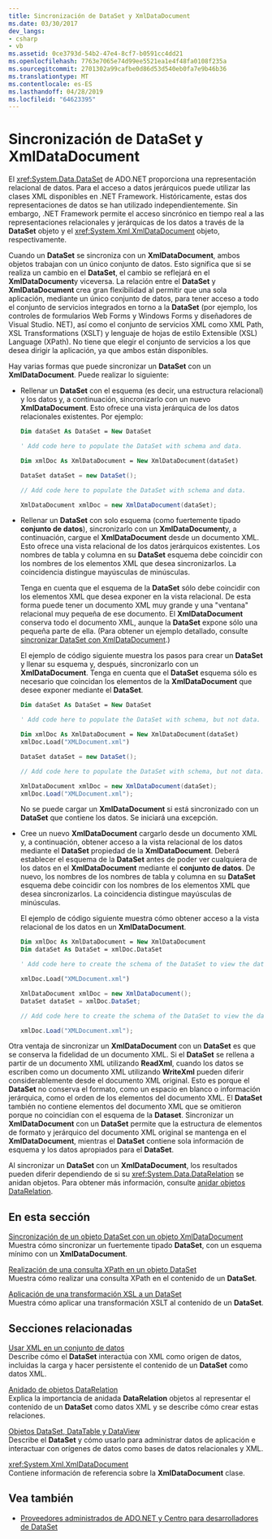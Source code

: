 ```yaml
---
title: Sincronización de DataSet y XmlDataDocument
ms.date: 03/30/2017
dev_langs:
- csharp
- vb
ms.assetid: 0ce3793d-54b2-47e4-8cf7-b0591cc4dd21
ms.openlocfilehash: 7763e7065e74d99ee5521ea1e4f48fa0108f235a
ms.sourcegitcommit: 2701302a99cafbe0d86d53d540eb0fa7e9b46b36
ms.translationtype: MT
ms.contentlocale: es-ES
ms.lasthandoff: 04/28/2019
ms.locfileid: "64623395"
---
```

# <a name="dataset-and-xmldatadocument-synchronization"></a>Sincronización de DataSet y XmlDataDocument
El <xref:System.Data.DataSet> de ADO.NET proporciona una representación relacional de datos. Para el acceso a datos jerárquicos puede utilizar las clases XML disponibles en .NET Framework. Históricamente, estas dos representaciones de datos se han utilizado independientemente. Sin embargo, .NET Framework permite el acceso sincrónico en tiempo real a las representaciones relacionales y jerárquicas de los datos a través de la **DataSet** objeto y el <xref:System.Xml.XmlDataDocument> objeto, respectivamente.  
  
 Cuando un **DataSet** se sincroniza con un **XmlDataDocument**, ambos objetos trabajan con un único conjunto de datos. Esto significa que si se realiza un cambio en el **DataSet**, el cambio se reflejará en el **XmlDataDocument**y viceversa. La relación entre el **DataSet** y **XmlDataDocument** crea gran flexibilidad al permitir que una sola aplicación, mediante un único conjunto de datos, para tener acceso a todo el conjunto de servicios integrados en torno a la **DataSet** (por ejemplo, los controles de formularios Web Forms y Windows Forms y diseñadores de Visual Studio. NET), así como el conjunto de servicios XML como XML Path, XSL Transformations (XSLT) y lenguaje de hojas de estilo Extensible (XSL) Language (XPath). No tiene que elegir el conjunto de servicios a los que desea dirigir la aplicación, ya que ambos están disponibles.  
  
 Hay varias formas que puede sincronizar un **DataSet** con un **XmlDataDocument**. Puede realizar lo siguiente:  
  
- Rellenar un **DataSet** con el esquema (es decir, una estructura relacional) y los datos y, a continuación, sincronizarlo con un nuevo **XmlDataDocument**. Esto ofrece una vista jerárquica de los datos relacionales existentes. Por ejemplo:  
  
    ```vb  
    Dim dataSet As DataSet = New DataSet  
  
    ' Add code here to populate the DataSet with schema and data.  
  
    Dim xmlDoc As XmlDataDocument = New XmlDataDocument(dataSet)  
    ```  
  
    ```csharp  
    DataSet dataSet = new DataSet();  
  
    // Add code here to populate the DataSet with schema and data.  
  
    XmlDataDocument xmlDoc = new XmlDataDocument(dataSet);  
    ```  
  
- Rellenar un **DataSet** con solo esquema (como fuertemente tipado **conjunto de datos**), sincronizarlo con un **XmlDataDocument**y, a continuación, cargue el  **XmlDataDocument** desde un documento XML. Esto ofrece una vista relacional de los datos jerárquicos existentes. Los nombres de tabla y columna en su **DataSet** esquema debe coincidir con los nombres de los elementos XML que desea sincronizarlos. La coincidencia distingue mayúsculas de minúsculas.  
  
     Tenga en cuenta que el esquema de la **DataSet** sólo debe coincidir con los elementos XML que desea exponer en la vista relacional. De esta forma puede tener un documento XML muy grande y una "ventana" relacional muy pequeña de ese documento. El **XmlDataDocument** conserva todo el documento XML, aunque la **DataSet** expone sólo una pequeña parte de ella. (Para obtener un ejemplo detallado, consulte [sincronizar DataSet con XmlDataDocument](../../../../../docs/framework/data/adonet/dataset-datatable-dataview/synchronizing-a-dataset-with-an-xmldatadocument.md).)  
  
     El ejemplo de código siguiente muestra los pasos para crear un **DataSet** y llenar su esquema y, después, sincronizarlo con un **XmlDataDocument**. Tenga en cuenta que el **DataSet** esquema sólo es necesario que coincidan los elementos de la **XmlDataDocument** que desee exponer mediante el **DataSet**.  
  
    ```vb  
    Dim dataSet As DataSet = New DataSet  
  
    ' Add code here to populate the DataSet with schema, but not data.  
  
    Dim xmlDoc As XmlDataDocument = New XmlDataDocument(dataSet)  
    xmlDoc.Load("XMLDocument.xml")  
    ```  
  
    ```csharp  
    DataSet dataSet = new DataSet();  
  
    // Add code here to populate the DataSet with schema, but not data.  
  
    XmlDataDocument xmlDoc = new XmlDataDocument(dataSet);  
    xmlDoc.Load("XMLDocument.xml");  
    ```  
  
     No se puede cargar un **XmlDataDocument** si está sincronizado con un **DataSet** que contiene los datos. Se iniciará una excepción.  
  
- Cree un nuevo **XmlDataDocument** cargarlo desde un documento XML y, a continuación, obtener acceso a la vista relacional de los datos mediante el **DataSet** propiedad de la **XmlDataDocument**. Deberá establecer el esquema de la **DataSet** antes de poder ver cualquiera de los datos en el **XmlDataDocument** mediante el **conjunto de datos**. De nuevo, los nombres de los nombres de tabla y columna en su **DataSet** esquema debe coincidir con los nombres de los elementos XML que desea sincronizarlos. La coincidencia distingue mayúsculas de minúsculas.  
  
     El ejemplo de código siguiente muestra cómo obtener acceso a la vista relacional de los datos en un **XmlDataDocument**.  
  
    ```vb  
    Dim xmlDoc As XmlDataDocument = New XmlDataDocument  
    Dim dataSet As DataSet = xmlDoc.DataSet  
  
    ' Add code here to create the schema of the DataSet to view the data.  
  
    xmlDoc.Load("XMLDocument.xml")  
    ```  
  
    ```csharp  
    XmlDataDocument xmlDoc = new XmlDataDocument();  
    DataSet dataSet = xmlDoc.DataSet;  
  
    // Add code here to create the schema of the DataSet to view the data.  
  
    xmlDoc.Load("XMLDocument.xml");  
    ```  
  
 Otra ventaja de sincronizar un **XmlDataDocument** con un **DataSet** es que se conserva la fidelidad de un documento XML. Si el **DataSet** se rellena a partir de un documento XML utilizando **ReadXml**, cuando los datos se escriben como un documento XML utilizando **WriteXml** pueden diferir considerablemente desde el documento XML original. Esto es porque el **DataSet** no conserva el formato, como un espacio en blanco o información jerárquica, como el orden de los elementos del documento XML. El **DataSet** también no contiene elementos del documento XML que se omitieron porque no coincidían con el esquema de la **Dataset**. Sincronizar un **XmlDataDocument** con un **DataSet** permite que la estructura de elementos de formato y jerárquico del documento XML original se mantenga en el **XmlDataDocument**, mientras el **DataSet** contiene sola información de esquema y los datos apropiados para el **DataSet**.  
  
 Al sincronizar un **DataSet** con un **XmlDataDocument**, los resultados pueden diferir dependiendo de si su <xref:System.Data.DataRelation> se anidan objetos. Para obtener más información, consulte [anidar objetos DataRelation](../../../../../docs/framework/data/adonet/dataset-datatable-dataview/nesting-datarelations.md).  
  
## <a name="in-this-section"></a>En esta sección  
 [Sincronización de un objeto DataSet con un objeto XmlDataDocument](../../../../../docs/framework/data/adonet/dataset-datatable-dataview/synchronizing-a-dataset-with-an-xmldatadocument.md)  
 Muestra cómo sincronizar un fuertemente tipado **DataSet**, con un esquema mínimo con un **XmlDataDocument**.  
  
 [Realización de una consulta XPath en un objeto DataSet](../../../../../docs/framework/data/adonet/dataset-datatable-dataview/performing-an-xpath-query-on-a-dataset.md)  
 Muestra cómo realizar una consulta XPath en el contenido de un **DataSet**.  
  
 [Aplicación de una transformación XSL a un DataSet](../../../../../docs/framework/data/adonet/dataset-datatable-dataview/applying-an-xslt-transform-to-a-dataset.md)  
 Muestra cómo aplicar una transformación XSLT al contenido de un **DataSet**.  
  
## <a name="related-sections"></a>Secciones relacionadas  
 [Usar XML en un conjunto de datos](../../../../../docs/framework/data/adonet/dataset-datatable-dataview/using-xml-in-a-dataset.md)  
 Describe cómo el **DataSet** interactúa con XML como origen de datos, incluidas la carga y hacer persistente el contenido de un **DataSet** como datos XML.  
  
 [Anidado de objetos DataRelation](../../../../../docs/framework/data/adonet/dataset-datatable-dataview/nesting-datarelations.md)  
 Explica la importancia de anidada **DataRelation** objetos al representar el contenido de un **DataSet** como datos XML y se describe cómo crear estas relaciones.  
  
 [Objetos DataSet, DataTable y DataView](../../../../../docs/framework/data/adonet/dataset-datatable-dataview/index.md)  
 Describe el **DataSet** y cómo usarlo para administrar datos de aplicación e interactuar con orígenes de datos como bases de datos relacionales y XML.  
  
 <xref:System.Xml.XmlDataDocument>  
 Contiene información de referencia sobre la **XmlDataDocument** clase.  
  
## <a name="see-also"></a>Vea también

- [Proveedores administrados de ADO.NET y Centro para desarrolladores de DataSet](https://go.microsoft.com/fwlink/?LinkId=217917)
